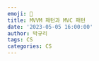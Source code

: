 ```yaml
---
emoji: 🌃
title: MVVM 패턴과 MVC 패턴
date: '2023-05-05 16:00:00'
author: 박규리
tags: CS
categories: CS
---
```

